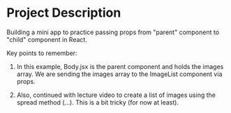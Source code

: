 # Project Description

Building a mini app to practice passing props from "parent" component to "child" component in React.

Key points to remember:

1. In this example, Body.jsx is the parent component and holds the images array. We are sending the images array to the ImageList component via props.

2. Also, continued with lecture video to create a list of images using the spread method (...). This is a bit tricky (for now at least).
